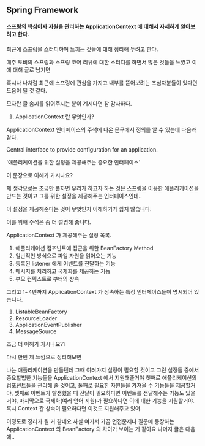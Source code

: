 ## Spring Framework

#### 스프링의 핵심이자 자원을 관리하는 ApplicationContext 에 대해서 자세하게 알아보려고 한다.

최근에 스프링을 스터디하며 느끼는 것들에 대해 정리해 두려고 한다.

매주 토비의 스프링과 스프링 코어 리뷰에 대한 스터디를 하면서 많은 것들을 느꼈고 이에 대해 글로 남기면 

혹시나 나처럼 최근에 스프링에 관심을 가지고 내부를 뜯어보려는 초심자분들이 있다면 도움이 될 것 같다.

모자란 글 솜씨를 읽어주시는 분이 계시다면 참 감사하다.

1. ApplicationContext 란 무엇인가?

ApplicationContext 인터페이스의 주석에 나온 문구에서 정의를 알 수 있는데 다음과 같다.

Central interface to provide configuration for an application.

'애플리케이션을 위한 설정을 제공해주는 중요한 인터페이스'

이 문장으로 이해가 가시나요? 

제 생각으로는 조금만 풀자면 우리가 하고자 하는 것은 스프링을 이용한 애플리케이션을 만드는 것이고 그를 위한 설정을 제공해주는 인터페이스인데..

이 설정을 제공해준다는 것이 무엇인지 이해하기가 쉽지 않습니다.

이를 위해 주석은 좀 더 설명해 줍니다.

ApplicationContext 가 제공해주는 설정 목록.

1. 애플리케이션 컴포넌트에 접근을 위한 BeanFactory Method
2. 일반적인 방식으로 파일 자원을 읽어오는 기능 
3. 등록된 listener 에게 이벤트를 전달하는 기능
4. 메시지를 처리하고 국제화를 제공하는 기능
5. 부모 컨텍스트로 부터의 상속

그리고 1~4번까지 ApplicationContext 가 상속하는 특정 인터페이스들이 명시되어 있습니다.

1. ListableBeanFactory
2. ResourceLoader
3. ApplicationEventPublisher
4. MessageSource

조금 더 이해가 가시나요??

다시 한번 제 느낌으로 정리해보면 

나는 애플리케이션을 만들텐데 그때 여러가지 설정이 필요할 것이고 그런 설정들 중에서 중요할법한 기능들을 ApplicationContext 에서 지원해줄거야
첫째로 애플리케이션의 컴포넌트들을 관리해 줄 것이고, 둘째로 필요한 자원들을 가져올 수 기능들을 제공할거야, 셋째로 이벤트가 발생했을 때 
전달이 필요하다면 이벤트를 전달해주는 기능도 있을거야, 마지막으로 국제화(여러 언어 지원)가 필요하다면 이에 대한 기능을 지원할거야.
혹시 Context 간 상속이 필요하다면 이것도 지원해주고 있어.

이정도로 정리가 될 거 같네요
사실 여기서 가끔 면접문제나 질문에 등장하는 ApplicationContext 와 BeanFactory 의 차이가 보이는 거 같아요
나머지 글은 다음에..




  

